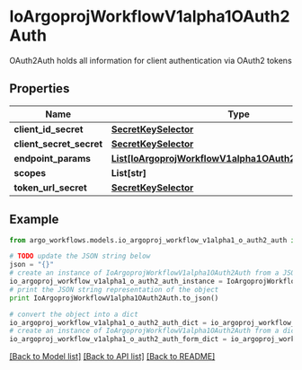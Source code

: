 # IoArgoprojWorkflowV1alpha1OAuth2Auth

OAuth2Auth holds all information for client authentication via OAuth2 tokens

## Properties

Name | Type | Description | Notes
------------ | ------------- | ------------- | -------------
**client_id_secret** | [**SecretKeySelector**](SecretKeySelector.md) |  | [optional] 
**client_secret_secret** | [**SecretKeySelector**](SecretKeySelector.md) |  | [optional] 
**endpoint_params** | [**List[IoArgoprojWorkflowV1alpha1OAuth2EndpointParam]**](IoArgoprojWorkflowV1alpha1OAuth2EndpointParam.md) |  | [optional] 
**scopes** | **List[str]** |  | [optional] 
**token_url_secret** | [**SecretKeySelector**](SecretKeySelector.md) |  | [optional] 

## Example

```python
from argo_workflows.models.io_argoproj_workflow_v1alpha1_o_auth2_auth import IoArgoprojWorkflowV1alpha1OAuth2Auth

# TODO update the JSON string below
json = "{}"
# create an instance of IoArgoprojWorkflowV1alpha1OAuth2Auth from a JSON string
io_argoproj_workflow_v1alpha1_o_auth2_auth_instance = IoArgoprojWorkflowV1alpha1OAuth2Auth.from_json(json)
# print the JSON string representation of the object
print IoArgoprojWorkflowV1alpha1OAuth2Auth.to_json()

# convert the object into a dict
io_argoproj_workflow_v1alpha1_o_auth2_auth_dict = io_argoproj_workflow_v1alpha1_o_auth2_auth_instance.to_dict()
# create an instance of IoArgoprojWorkflowV1alpha1OAuth2Auth from a dict
io_argoproj_workflow_v1alpha1_o_auth2_auth_form_dict = io_argoproj_workflow_v1alpha1_o_auth2_auth.from_dict(io_argoproj_workflow_v1alpha1_o_auth2_auth_dict)
```
[[Back to Model list]](../README.md#documentation-for-models) [[Back to API list]](../README.md#documentation-for-api-endpoints) [[Back to README]](../README.md)


